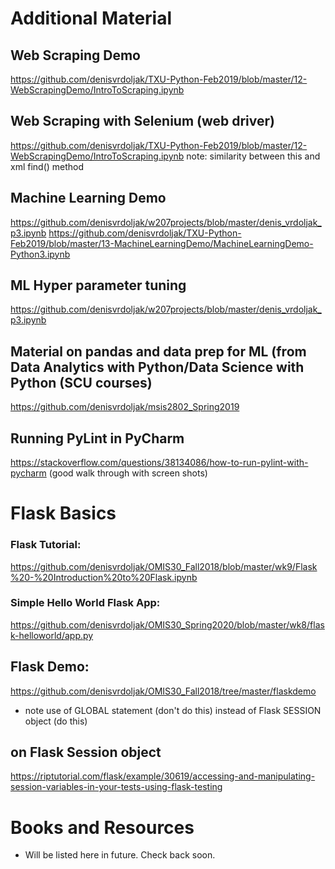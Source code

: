# Additional Material

## Web Scraping Demo
https://github.com/denisvrdoljak/TXU-Python-Feb2019/blob/master/12-WebScrapingDemo/IntroToScraping.ipynb

## Web Scraping with Selenium (web driver)
https://github.com/denisvrdoljak/TXU-Python-Feb2019/blob/master/12-WebScrapingDemo/IntroToScraping.ipynb
note: similarity between this and xml find() method

## Machine Learning Demo
https://github.com/denisvrdoljak/w207projects/blob/master/denis_vrdoljak_p3.ipynb
https://github.com/denisvrdoljak/TXU-Python-Feb2019/blob/master/13-MachineLearningDemo/MachineLearningDemo-Python3.ipynb

## ML Hyper parameter tuning
https://github.com/denisvrdoljak/w207projects/blob/master/denis_vrdoljak_p3.ipynb


## Material on pandas and data prep for ML (from Data Analytics with Python/Data Science with Python (SCU courses)
https://github.com/denisvrdoljak/msis2802_Spring2019


## Running PyLint in PyCharm
https://stackoverflow.com/questions/38134086/how-to-run-pylint-with-pycharm
(good walk through with screen shots)

# Flask Basics

### Flask Tutorial:
https://github.com/denisvrdoljak/OMIS30_Fall2018/blob/master/wk9/Flask%20-%20Introduction%20to%20Flask.ipynb


### Simple Hello World Flask App:
https://github.com/denisvrdoljak/OMIS30_Spring2020/blob/master/wk8/flask-helloworld/app.py

## Flask Demo:
https://github.com/denisvrdoljak/OMIS30_Fall2018/tree/master/flaskdemo
* note use of GLOBAL statement (don't do this) instead of Flask SESSION object (do this)

## on Flask Session object
https://riptutorial.com/flask/example/30619/accessing-and-manipulating-session-variables-in-your-tests-using-flask-testing

# Books and Resources
* Will be listed here in future. Check back soon.
